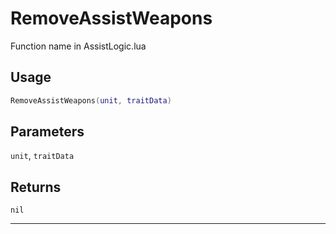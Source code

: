 # RemoveAssistWeapons
Function name in AssistLogic.lua
## Usage
```lua
RemoveAssistWeapons(unit, traitData)
```
## Parameters
`unit`, `traitData`
## Returns
`nil`

---